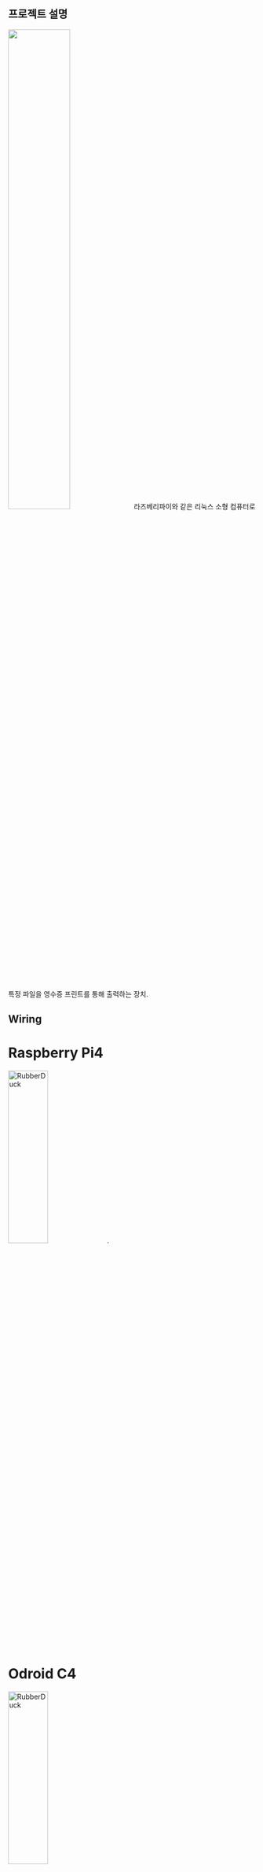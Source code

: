 ## 프로젝트 설명 
<img width="50%" src="https://user-images.githubusercontent.com/8589992/174252878-1f55046e-c069-4821-acf7-9d2b71925bf2.jpg" />
라즈베리파이와 같은 리눅스 소형 컴퓨터로 특정 파일을 영수증 프린트를 통해 출력하는 장치.  

## Wiring 
# Raspberry Pi4
<img src="/Schematic/Wiring_v1.jpg" width="40%" height="30%" title="px(픽셀) 크기 설정" alt="RubberDuck"></img>. 
# Odroid C4
<img src="/Schematic/moya-worklog_OdroidC4_v1_bb.png" width="40%" height="30%" title="px(픽셀) 크기 설정" alt="RubberDuck"></img>

## Pin Map 
### Raspberry Pi
| Name | GPIO# |  
| ----------- | ----------- | 
| Reset Button GPIO | 3 |  
| Reset Button Active | GND |
| Power LED Positive | 6 |
| Power LED Negative | GND |
| Print Button GPIO | 21 |
| Print Button LED | 20 |

[GPIO](https://pinout.xyz/)

### Odroid C4
| Name | GPIO# |  
| ----------- | ----------- | 
| Reset Button GPIO | 11(479) |  
| Reset Button Active | 9(GND) |
| LED Positive | 1(3.3V) |
| LED Negative | 6(GND) |
| Print Button GPIO | 25 |
| Print Button LED | 12 |

[BCM numbering](https://wiki.odroid.com/odroid-xu4/application_note/gpio/rpi.gpio#about_bcm_numbering)

## BOM

| 부품명 | 수량 |  
| ----------- | ----------- | 
| 라즈베리파이 3A+ | 1ea |  
| BIXOLON_SRP-330II  | 1ea |
| 2.5A 전원 아답터 | 1ea |
| 납작소켓 커넥터 와이어 | 2ea |
| 1K ohm 저항 | 2ea |
| 100nF 커패시터 (104) | 1ea |
| 60mm LED 아케이드 버튼 스위치 (SZH-LC043) | 1ea |

## 실행방법
1. Bixolon 버전 :
	`sudo python3 print_Bixolon.py` 
2. sam4s 버전: 
	`sudo python3 print_sam4s.py`

## 설치방법
### Raspberry pi(cups) + Bixolon SRP-330II 
1. 라즈베리파이 imge 준비 : Raspbian 32-bit Desktop ver (2021-05-07)
2. 라즈베리파이 ssh, spi enable 
3. 원격 다운로드  
    `git clone --recurse-submodules https://github.com/AntonSangho/moya-worklog.git`
4. 드라이버 파일 압축해제  
    `unzip Software_BixolonCupsDrv_Linux_v1.3.5.1.zip .`
6. cups 설치  
    `sudo apt-get install cups`
7. pip 설치  
    `sudo apt-get install python3-pip`
8. escpos 설치  
    `sudo pip3 install escpos`
6. 프린터 드라이버 설치  
    `sh setup_v1.4.1.sh`
7. pi  권한 획득  
    `sudo usermod -a -G lpadmin pi`
8. libcups2-dev 설치  
	`sudo apt-get install libcups2-dev`
9. pycups 설치  
	`sudo pip3 install pycups`
10. cups 설정
	1. http://localhost:631 접속
	2. Add printer (USB 연결된 상태)
	3. Print 사이즈 : 75x150mm설정 
11. 기본 프린터 설정  
    `lpoptions -d BIXOLON_SRP-330II`
12. 부팅파일 설정 
	1. `sudo vi /etc/rc.local`
	2. Exit 0 전에 아래 코드 추가  
        `python3 /home/pi/moya-worklog/print.py &`

### Raspberry pi(escpos) + Sam4s Giant 100

#### 설치파일 실행하는 법  
`chmod +x install.sh`  

`./install.sh`  

#### 설치하는 법  

1. 라즈베리파이 이미지 준비 : Raspbian 32-bit Lite ver (2022-04-04)
2. 라즈베리파이 ssh enable 
3. Git 설치 후 원격 다운로드  
    `git clone --recurse-submodules https://github.com/AntonSangho/moya-worklog.git`
4. pip 설치  
    `sudo apt-get install python3-pip`  
	`sudo pip3 install escpos`  
	`sudo apt-get install libopenjp2-7`
5. libcups2-dev 설치  
	`sudo apt-get install libcups2-dev`
6. pycups 설치  
	`sudo pip3 install pycups`
7. requirement로 설치  
    `pip install -r requirements.txt `
8. 부팅파일 설정 
	1. `sudo vi /etc/rc.local`
	2. Exit 0 전에 아래 코드 추가  
        `python3 /home/pi/moya-worklog/print_sam4s.py &`
9. [리셋버튼 설치](https://howchoo.com/g/mwnlytk3zmm/how-to-add-a-power-button-to-your-raspberry-pi)  
    `./pi-power-button/script/install`

10. [부팅 확인 led 설치](https://howchoo.com/g/ytzjyzy4m2e/build-a-simple-raspberry-pi-led-power-status-indicator#enable-the-gpio-serial-port)  
    `enable_uart = 1`


### Odroid C4 + Sam4s Giant 100
1. [Ubuntu Minimal 20.04 image](https://dn.odroid.com/S905X3/ODROID-C4/Ubuntu/ubuntu-20.04-4.9-mate-odroid-c4-hc4-20220228.img.xz)을 다운로드한다.
2. [uart 통신을 통해서 ip address확인 후 ssh 접속.](https://wiki.odroid.com/accessory/development/usb_uart_kit#usb-uart_kit)
   	- id: `root`
   	- password: `odroid`
4. [nmcli를 이용하여 무선 접속하기](https://wiki.odroid.com/troubleshooting/minimal_image_wifi_setup_nmcli#check_if_your_wifi_module_enabled)
   	1. `nmcli device`
   	2. `nmcli radio wifi on`
   	3. `nmcli device wifi list`
   	4. `nmcli device wifi connect "showme_2.4G" password "PASSWORD_FOR_THE_WIFI"`
5. 기본 비밀번호 변경  
	`sudo passwd`
6. 시스템 업데이이트  
	`sudo apt-get update`  
	`sudo apt-get upgrade`
7. 개발환경세팅  
	`sudo apt-get install python3-dev`  
	`sudo apt-get install python3-pip`  
	`sudo apt-get install cups`  
	`sudo apt-get install escpos`  
	`sudo apt-get install libcups2-dev`
	
8. [Odroid 용 RPi.GPIO 설치](https://wiki.odroid.com/odroid-xu4/application_note/gpio/rpi.gpio#rpigpio_for_odroid)    
	`git clone https://github.com/awesometic/RPi.GPIO-Odroid`  
	`cd RPi.GPIO-Odroid`  
	`sudo python setup.py build install`  
	
9. 원격 다운로드  
	`git clone --recurse-submodules https://github.com/AntonSangho/moya-worklog.git`
	
10. pip install  
	`cd odroid`  
	`pip install -r requirements.txt`
	

11. [리셋버튼 설치](https://wiki.odroid.com/odroid-c4/application_note/gpio/gpio_key_wakeup#sw_set-up_using_bootini)
boot.ini(/media/boot/boot.ini)에 setenv bootargs 아래 두줄 추가. 
```
### in case of GPIOX.3 (Pin 11) of 2x20 pins connector
setenv gpiopower "479"
setenv bootargs ${bootargs} gpiopower=${gpiopower}
```
5. 부팅파일 설정
	1. `sudo vi /etc/rc.local`
	2. Exit 0 전에 아래 코드 추가  
        `sudo python3 /root/moya-worklog/odroid/print_odroid.py &`

## 동작하는 법
1. 라즈베리파이 전원 연결하기. 
2. 흰색 불이 들어오면 버튼을 누른다. 

## 작업일지파일 만드는 법(illustrator2022 기준) 
1. 작업일지_원본.ai 파일 열기
2. 내보내기 -> 내보내기 형식
3. 파일명 수정
4. 대지사용 체크 후 범위설정
5. 내보내기 누르기
6. 해상도: 고(300ppi) / 앤티 앨리어싱: 아트최적화 / 배경색: 흰색 
7. 확인 

## 파일 정보 및 목록 
- 실행파일
- 출력이미지
- 프린터 드라이버 

## 저작권 및사용권 정보 
reliquum 

## 배포자 및 개발자 연락처 
sanghoemail@gmail.com 

## 알려진 버그
- 불안정한 전원장치에 연결할 때 출력이 불규칙적으로 발생하는 문제

## 업데이트 정보 

